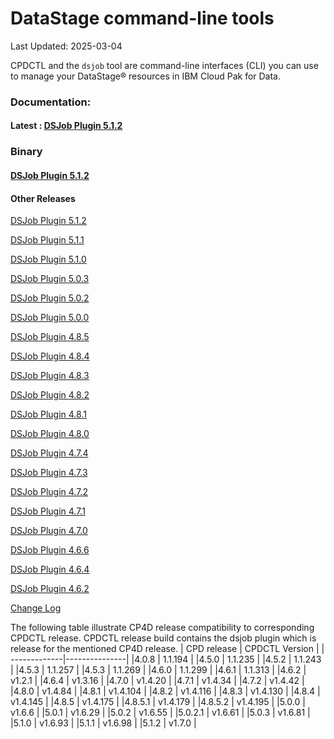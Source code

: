 
# DataStage  command-line tools

  

Last Updated: 2025-03-04

  

CPDCTL and the  `dsjob`  tool are command-line interfaces (CLI) you can use to manage your  DataStage®  resources in IBM Cloud Pak for Data.

### Documentation:
#### Latest : [DSJob Plugin 5.1.2](https://github.com/IBM/DataStage/tree/main/dsjob/dsjob.5.1.2.md)
### Binary
#### [DSJob Plugin 5.1.2](https://github.com/IBM/cpdctl/releases/tag/v1.7.0)

#### Other Releases
[DSJob Plugin 5.1.2](https://github.com/IBM/DataStage/tree/main/dsjob/dsjob.5.1.2.md)

[DSJob Plugin 5.1.1](https://github.com/IBM/DataStage/tree/main/dsjob/dsjob.5.1.1.md)

[DSJob Plugin 5.1.0](https://github.com/IBM/DataStage/tree/main/dsjob/dsjob.5.1.0.md)

[DSJob Plugin 5.0.3](https://github.com/IBM/DataStage/tree/main/dsjob/dsjob.5.0.3.md)

[DSJob Plugin 5.0.2](https://github.com/IBM/DataStage/tree/main/dsjob/dsjob.5.0.2.md)

[DSJob Plugin 5.0.0](https://github.com/IBM/DataStage/tree/main/dsjob/dsjob.5.0.0.md)

[DSJob Plugin 4.8.5](https://github.com/IBM/DataStage/tree/main/dsjob/dsjob.4.8.5.md)

[DSJob Plugin 4.8.4](https://github.com/IBM/DataStage/tree/main/dsjob/dsjob.4.8.4.md)

[DSJob Plugin 4.8.3](https://github.com/IBM/DataStage/tree/main/dsjob/dsjob.4.8.3.md)

[DSJob Plugin 4.8.2](https://github.com/IBM/DataStage/tree/main/dsjob/dsjob.4.8.2.md)

[DSJob Plugin 4.8.1](https://github.com/IBM/DataStage/tree/main/dsjob/dsjob.4.8.1.md)

[DSJob Plugin 4.8.0](https://github.com/IBM/DataStage/tree/main/dsjob/dsjob.4.8.0.md)

[DSJob Plugin 4.7.4](https://github.com/IBM/DataStage/tree/main/dsjob/dsjob.4.7.4.md)

[DSJob Plugin 4.7.3](https://github.com/IBM/DataStage/tree/main/dsjob/dsjob.4.7.3.md)

[DSJob Plugin 4.7.2](https://github.com/IBM/DataStage/tree/main/dsjob/dsjob.4.7.2.md)

[DSJob Plugin 4.7.1](https://github.com/IBM/DataStage/tree/main/dsjob/dsjob.4.7.1.md)

[DSJob Plugin 4.7.0](https://github.com/IBM/DataStage/tree/main/dsjob/dsjob.4.7.0.md)

[DSJob Plugin 4.6.6](https://github.com/IBM/DataStage/tree/main/dsjob/dsjob.4.6.6.md)

[DSJob Plugin 4.6.4](https://github.com/IBM/DataStage/tree/main/dsjob/dsjob.4.6.4.md)

[DSJob Plugin 4.6.2](https://github.com/IBM/DataStage/tree/main/dsjob/dsjob.4.6.2.md)

[Change Log](https://github.com/IBM/DataStage/tree/main/dsjob/changelog.md)


The following table illustrate CP4D release compatibility to corresponding CPDCTL release. 
CPDCTL release build contains the dsjob plugin which is release for the mentioned CP4D release.
| CPD release | CPDCTL Version |
| -------------|---------------|
|4.0.8   | 1.1.194  |
|4.5.0   | 1.1.235  |
|4.5.2   | 1.1.243  |
|4.5.3   | 1.1.257  |
|4.5.3   | 1.1.269  |
|4.6.0   | 1.1.299  |
|4.6.1   | 1.1.313  |
|4.6.2   | v1.2.1   |
|4.6.4   | v1.3.16  |
|4.7.0   | v1.4.20  |
|4.7.1   | v1.4.34  |
|4.7.2   | v1.4.42  |
|4.8.0   | v1.4.84  |
|4.8.1   | v1.4.104 |
|4.8.2   | v1.4.116 |
|4.8.3   | v1.4.130 |
|4.8.4   | v1.4.145 |
|4.8.5   | v1.4.175 |
|4.8.5.1 | v1.4.179 |
|4.8.5.2 | v1.4.195 |
|5.0.0   | v1.6.6   |
|5.0.1   | v1.6.29  |
|5.0.2   | v1.6.55  |
|5.0.2.1 | v1.6.61  |
|5.0.3   | v1.6.81  |
|5.1.0   | v1.6.93  |
|5.1.1   | v1.6.98  |
|5.1.2   | v1.7.0   |
